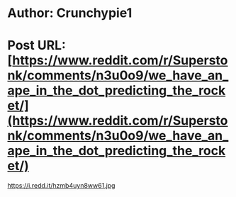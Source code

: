 # Author: Crunchypie1
# Post URL: [https://www.reddit.com/r/Superstonk/comments/n3u0o9/we_have_an_ape_in_the_dot_predicting_the_rocket/](https://www.reddit.com/r/Superstonk/comments/n3u0o9/we_have_an_ape_in_the_dot_predicting_the_rocket/)


https://i.redd.it/hzmb4uyn8ww61.jpg